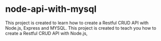 # node-api-with-mysql
This project is created to learn how to create a Restful CRUD API with Node.js, Express and MYSQL. This project is created to teach you how to create a Restful CRUD API with Node.js, 
